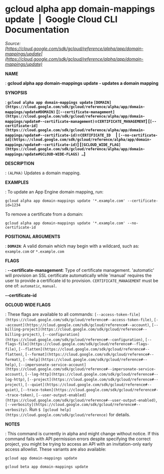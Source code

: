 # gcloud alpha app domain-mappings update  |  Google Cloud CLI Documentation

*Source: [https://cloud.google.com/sdk/gcloud/reference/alpha/app/domain-mappings/update](https://cloud.google.com/sdk/gcloud/reference/alpha/app/domain-mappings/update)*

**NAME**

: **gcloud alpha app domain-mappings update - updates a domain mapping**

**SYNOPSIS**

: **`gcloud alpha app domain-mappings update` `[DOMAIN](https://cloud.google.com/sdk/gcloud/reference/alpha/app/domain-mappings/update#DOMAIN)` [`[--certificate-management](https://cloud.google.com/sdk/gcloud/reference/alpha/app/domain-mappings/update#--certificate-management)`=`CERTIFICATE_MANAGEMENT`] [`[--certificate-id](https://cloud.google.com/sdk/gcloud/reference/alpha/app/domain-mappings/update#--certificate-id)`=`CERTIFICATE_ID`     | `[--no-certificate-id](https://cloud.google.com/sdk/gcloud/reference/alpha/app/domain-mappings/update#--certificate-id)`] [`[GCLOUD_WIDE_FLAG](https://cloud.google.com/sdk/gcloud/reference/alpha/app/domain-mappings/update#GCLOUD-WIDE-FLAGS) …`]**

**DESCRIPTION**

: `(ALPHA)` Updates a domain mapping.

**EXAMPLES**

: To update an App Engine domain mapping, run:

```
gcloud alpha app domain-mappings update '*.example.com' --certificate-id=1234
```

To remove a certificate from a domain:

```
gcloud alpha app domain-mappings update '*.example.com' --no-certificate-id
```

**POSITIONAL ARGUMENTS**

: **`DOMAIN`**:
A valid domain which may begin with a wildcard, such as:
`example.com` or `*.example.com`

**FLAGS**

: **--certificate-management**:
Type of certificate management. 'automatic' will provision an SSL certificate
automatically while 'manual' requires the user to provide a certificate id to
provision. `CERTIFICATE_MANAGEMENT` must be one of:
`automatic`, `manual`.

**--certificate-id**

**GCLOUD WIDE FLAGS**

: These flags are available to all commands: `[--access-token-file](https://cloud.google.com/sdk/gcloud/reference#--access-token-file)`,
`[--account](https://cloud.google.com/sdk/gcloud/reference#--account)`, `[--billing-project](https://cloud.google.com/sdk/gcloud/reference#--billing-project)`,
`[--configuration](https://cloud.google.com/sdk/gcloud/reference#--configuration)`,
`[--flags-file](https://cloud.google.com/sdk/gcloud/reference#--flags-file)`,
`[--flatten](https://cloud.google.com/sdk/gcloud/reference#--flatten)`, `[--format](https://cloud.google.com/sdk/gcloud/reference#--format)`, `[--help](https://cloud.google.com/sdk/gcloud/reference#--help)`, `[--impersonate-service-account](https://cloud.google.com/sdk/gcloud/reference#--impersonate-service-account)`,
`[--log-http](https://cloud.google.com/sdk/gcloud/reference#--log-http)`,
`[--project](https://cloud.google.com/sdk/gcloud/reference#--project)`, `[--quiet](https://cloud.google.com/sdk/gcloud/reference#--quiet)`, `[--trace-token](https://cloud.google.com/sdk/gcloud/reference#--trace-token)`, `[--user-output-enabled](https://cloud.google.com/sdk/gcloud/reference#--user-output-enabled)`,
`[--verbosity](https://cloud.google.com/sdk/gcloud/reference#--verbosity)`.
Run `$ [gcloud help](https://cloud.google.com/sdk/gcloud/reference)` for details.

**NOTES**

: This command is currently in alpha and might change without notice. If this
command fails with API permission errors despite specifying the correct project,
you might be trying to access an API with an invitation-only early access
allowlist. These variants are also available:

```
gcloud app domain-mappings update
```

```
gcloud beta app domain-mappings update
```